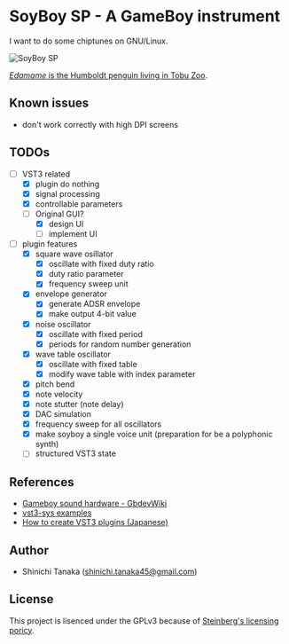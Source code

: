 # SoyBoy SP - A GameBoy instrument

I want to do some chiptunes on GNU/Linux.

![SoyBoy SP](edamame-logo.gif)

[*Edamame* is the Humboldt penguin living in Tobu Zoo](https://twitter.com/tobuzoo7/status/982488509725327361).

## Known issues

- don't work correctly with high DPI screens

## TODOs

- [ ] VST3 related
    - [x] plugin do nothing
    - [x] signal processing
    - [x] controllable parameters
    - [ ] Original GUI?
        - [x] design UI
        - [ ] implement UI
- [ ] plugin features
    - [x] square wave osillator
        - [x] oscillate with fixed duty ratio
        - [x] duty ratio parameter
        - [x] frequency sweep unit
    - [x] envelope generator
        - [x] generate ADSR envelope
        - [x] make output 4-bit value
    - [x] noise oscillator
        - [x] oscillate with fixed period
        - [x] periods for random number generation
    - [x] wave table oscillator
        - [x] oscillate with fixed table
        - [x] modify wave table with index parameter
    - [x] pitch bend
    - [x] note velocity
    - [x] note stutter (note delay)
    - [x] DAC simulation
    - [x] frequency sweep for all oscillators
    - [x] make soyboy a single voice unit (preparation for be a polyphonic synth)
    - [ ] structured VST3 state

## References

- [Gameboy sound hardware - GbdevWiki](https://gbdev.gg8.se/wiki/articles/Gameboy_sound_hardware)
- [vst3-sys examples](https://github.com/RustAudio/vst3-sys/tree/master/examples)
- [How to create VST3 plugins (Japanese)](https://vstcpp.wpblog.jp/?page_id=1316)

## Author

- Shinichi Tanaka (<shinichi.tanaka45@gmail.com>)

## License

This project is lisenced under the GPLv3 because of [Steinberg's licensing poricy](https://developer.steinberg.help/display/VST/VST+3+Licensing).
